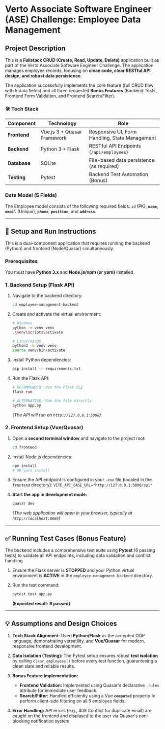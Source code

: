 # Verto Associate Software Engineer (ASE) Challenge: Employee Data Management

## Project Description

This is a **Fullstack CRUD (Create, Read, Update, Delete)** application built as part of the Verto Associate Software Engineer Challenge. The application manages employee records, focusing on **clean code, clear RESTful API design, and robust data persistence**.

The application successfully implements the core feature (full CRUD flow with 5 data fields) and all three requested **Bonus Features** (Backend Tests, Frontend Form Validation, and Frontend Search/Filter).

### 🛠️ Tech Stack

| Component | Technology | Role | 
| ----- | ----- | ----- | 
| **Frontend** | Vue.js 3 + Quasar Framework | Responsive UI, Form Handling, State Management | 
| **Backend** | Python 3 + Flask | RESTful API Endpoints (`/api/employees`) | 
| **Database** | SQLite | File-based data persistence (as required) | 
| **Testing** | Pytest | Backend Test Automation (Bonus) | 

### Data Model (5 Fields)

The Employee model consists of the following required fields: `id` (PK), **`name`**, **`email`** (Unique), **`phone`**, **`position`**, and **`address`**.

---

## 🚀 Setup and Run Instructions

This is a dual-component application that requires running the backend (Python) and frontend (Node/Quasar) simultaneously.

### Prerequisites

You must have **Python 3.x** and **Node.js/npm (or yarn)** installed.

### 1. Backend Setup (Flask API)

1.  Navigate to the backend directory:

    ```bash
    cd employee-management-backend
    ```

2.  Create and activate the virtual environment:

    ```bash
    # Windows
    python -m venv venv
    .\venv\Scripts\activate
    
    # Linux/macOS
    python3 -m venv venv
    source venv/bin/activate
    ```

3.  Install Python dependencies:

    ```bash
    pip install -r requirements.txt
    ```

4.  Run the Flask API:

    ```bash
    # RECOMMENDED: Use the Flask CLI
    flask run
    
    # ALTERNATIVE: Run the file directly
    python app.py
    ```

    *(The API will run on `http://127.0.0.1:5000`)*

### 2. Frontend Setup (Vue/Quasar)

1.  Open a **second terminal window** and navigate to the project root:

    ```bash
    cd frontend
    ```

2.  Install Node.js dependencies:

    ```bash
    npm install
    # OR yarn install
    ```

3.  Ensure the API endpoint is configured in your `.env` file (located in the `frontend` directory): `VITE_API_BASE_URL="http://127.0.0.1:5000/api"`

4.  **Start the app in development mode:**

    ```bash
    quasar dev
    ```

    *(The web application will open in your browser, typically at `http://localhost:8080`)*

---

## ✅ Running Test Cases (Bonus Feature)

The backend includes a comprehensive test suite using **Pytest** (6 passing tests) to validate all API endpoints, including data validation and conflict handling.

1.  Ensure the Flask server is **STOPPED** and your Python virtual environment is **ACTIVE** in the `employee-management-backend` directory.

2.  Run the test command:

    ```bash
    pytest test_app.py
    ```

    **(Expected result: 6 passed)**

---

## 💡 Assumptions and Design Choices

1.  **Tech Stack Alignment:** Used **Python/Flask** as the accepted OOP language, demonstrating versatility, and **Vue/Quasar** for modern, responsive frontend development.

2.  **Data Isolation (Testing):** The Pytest setup ensures robust **test isolation** by calling `clear_employees()` before every test function, guaranteeing a clean slate and reliable results.

3.  **Bonus Feature Implementation:**
    * **Frontend Validation:** Implemented using Quasar's declarative `:rules` attribute for immediate user feedback.
    * **Search/Filter:** Handled efficiently using a Vue **`computed`** property to perform client-side filtering on all 5 employee fields.

4.  **Error Handling:** API errors (e.g., 409 Conflict for duplicate email) are caught on the frontend and displayed to the user via Quasar's non-blocking notification system.
```eof